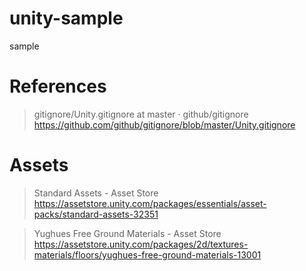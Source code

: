 # unity-sample

sample

# References

> gitignore/Unity.gitignore at master · github/gitignore  
> https://github.com/github/gitignore/blob/master/Unity.gitignore

# Assets

> Standard Assets - Asset Store  
> https://assetstore.unity.com/packages/essentials/asset-packs/standard-assets-32351

> Yughues Free Ground Materials - Asset Store  
> https://assetstore.unity.com/packages/2d/textures-materials/floors/yughues-free-ground-materials-13001


